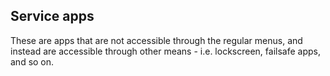 ## Service apps

These are apps that are not accessible through the regular menus,
and instead are accessible through other means - i.e. lockscreen, failsafe apps, and so on.
